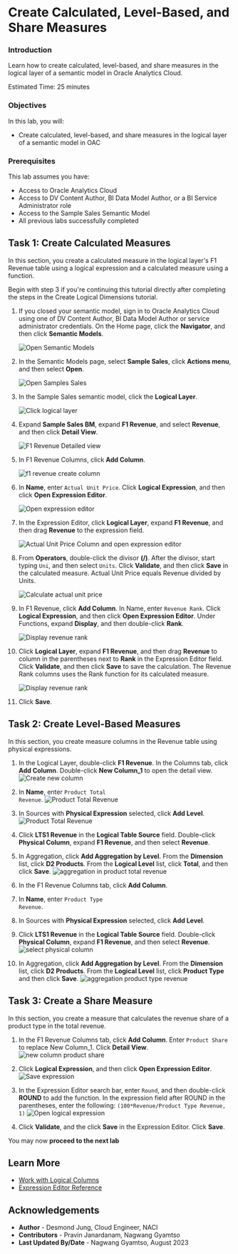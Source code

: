 # Create Calculated, Level-Based, and Share Measures

### Introduction

Learn how to create calculated, level-based, and share measures in the logical layer of a semantic model in Oracle Analytics Cloud.

Estimated Time: 25 minutes

### Objectives

In this lab, you will:
* Create calculated, level-based, and share measures in the logical layer of a semantic model in OAC

### Prerequisites

This lab assumes you have:
* Access to Oracle Analytics Cloud
* Access to DV Content Author, BI Data Model Author, or a BI Service Administrator role
* Access to the Sample Sales Semantic Model
* All previous labs successfully completed


## Task 1: Create Calculated Measures

In this section, you create a calculated measure in the logical layer's F1 Revenue table using a logical expression and a calculated measure using a function.

Begin with step 3 if you're continuing this tutorial directly after completing the steps in the Create Logical Dimensions tutorial.

1. If you closed your semantic model, sign in to Oracle Analytics Cloud using one of DV Content Author, BI Data Model Author or service administrator credentials. On the Home page, click the **Navigator**, and then click **Semantic Models**.

    ![Open Semantic Models](./images/semantic-models.png)

2. In the Semantic Models page, select **Sample Sales**, click **Actions menu**, and then select **Open**.

    ![Open Samples Sales](./images/open-sample-sales.png)

3. In the Sample Sales semantic model, click the **Logical Layer**.

    ![Click logical layer](./images/click-logical-layer.png)

4. Expand **Sample Sales BM**, expand **F1 Revenue**, and select **Revenue**, and then click **Detail View**.

    ![F1 Revenue Detailed view](./images/f1-revenue-detail-view.png)

5. In F1 Revenue Columns, click **Add Column**.

    ![f1 revenue create column](./images/f1-revenue-create-column.png)

6. In **Name**, enter <code>Actual Unit Price</code>. Click **Logical Expression**, and then click **Open Expression Editor**.

    ![Open expression editor](./images/logical-expression.png)

7. In the Expression Editor, click **Logical Layer**, expand **F1 Revenue**, and then drag **Revenue** to the expression field.

    ![Actual Unit Price Column and open expression editor](./images/f1-revenue-expression-editor.png)

8. From **Operators**, double-click the divisor **(/)**. After the divisor, start typing <code>Uni</code>, and then select <code>Units</code>. Click **Validate**, and then click **Save** in the calculated measure. Actual Unit Price equals Revenue divided by Units.

    ![Calculate actual unit price](./images/f1-revenue-divide-units.png)

9. In F1 Revenue, click **Add Column**. In Name, enter <code>Revenue Rank</code>. Click **Logical Expression**, and then click **Open Expression Editor**. Under Functions, expand **Display**, and then double-click **Rank**.

    ![Display revenue rank](./images/f1-revenue-revenue-rank.png)

10. Click **Logical Layer**, expand **F1 Revenue**, and then drag **Revenue** to column in the parentheses next to **Rank** in the Expression Editor field. Click **Validate**, and then click **Save** to save the calculation. The Revenue Rank columns uses the Rank function for its calculated measure.

    ![Display revenue rank](./images/revenue-rank-expression.png)

11. Click **Save**.


## Task 2: Create Level-Based Measures

In this section, you create measure columns in the Revenue table using physical expressions.

1. In the Logical Layer, double-click **F1 Revenue**. In the Columns tab, click **Add Column**. Double-click **New Column_1** to open the detail view.
    ![Create new column](./images/create-new-column.png)
2. In **Name**, enter <code>Product Total Revenue</code>.
    ![Product Total Revenue](./images/product-total-revenue.png)
3. In Sources with **Physical Expression** selected, click **Add Level**.
   ![Product Total Revenue](./images/f1-physical-expression.png)
4. Click **LTS1 Revenue** in the **Logical Table Source** field. Double-click **Physical Column**, expand **F1 Revenue**, and then select **Revenue**.

5. In Aggregation, click **Add Aggregation by Level**. From the **Dimension** list, click **D2 Products**. From the **Logical Level** list, click **Total**, and then click **Save**.
    ![aggregation in product total revenue](./images/product-total-revenue-aggregation.png)
6. In the F1 Revenue Columns tab, click **Add Column**.

7. In **Name**, enter <code>Product Type Revenue</code>.

8. In Sources with **Physical Expression** selected, click **Add Level**.

9. Click **LTS1 Revenue** in the **Logical Table Source** field. Double-click **Physical Column**, expand **F1 Revenue**, and then select **Revenue**.
    ![select physical column](./images/select-revenue-logical-table-source.png)
10. In Aggregation, click **Add Aggregation by Level**. From the **Dimension** list, click **D2 Products**. From the **Logical Level** list, click **Product Type** and then click **Save**.
    ![aggregation product type revenue](./images/product-type-revenue-column.png)


## Task 3: Create a Share Measure

In this section, you create a measure that calculates the revenue share of a product type in the total revenue.

1. In the F1 Revenue Columns tab, click **Add Column**. Enter <code>Product Share</code> to replace New Column_1. Click **Detail View**.
    ![new column product share](./images/f1-revenue-product-share.png)
2. Click **Logical Expression**, and then click **Open Expression Editor**.
    ![Save expression](./images/product-share-logical-expression.png)
3. In the Expression Editor search bar, enter <code>Round</code>, and then double-click **ROUND** to add the function. In the expression field after ROUND in the parentheses, enter the following:
<code>(100*Revenue/Product Type Revenue, 1)</code>
    ![Open logical expression](./images/product-share-expression-editor.png)

4. Click **Validate**, and the click **Save** in the Expression Editor. Click **Save**.

You may now **proceed to the next lab**

## Learn More
* [Work with Logical Columns](https://docs.oracle.com/en/cloud/paas/analytics-cloud/acmdg/work-logical-columns.html#ACMDG-GUID-BD5F1139-6304-4C18-B46A-B73E721BC9F5)
* [Expression Editor Reference](https://docs.oracle.com/en/cloud/paas/analytics-cloud/acmdg/expression-editor-reference.html#ACMDG-GUID-1A790ED8-A783-4C55-B131-C738109BD8DA)

## Acknowledgements
* **Author** - Desmond Jung, Cloud Engineer, NACI
* **Contributors** - Pravin Janardanam, Nagwang Gyamtso
* **Last Updated By/Date** - Nagwang Gyamtso, August 2023
